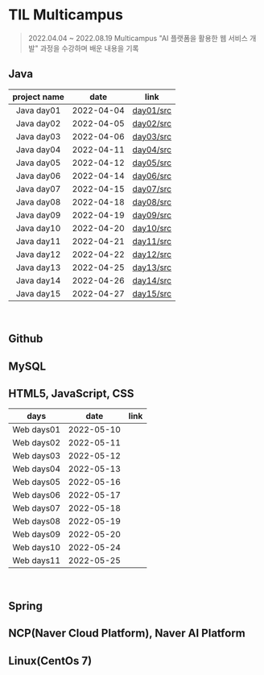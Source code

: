 # TIL Multicampus

> 2022.04.04 ~ 2022.08.19 Multicampus "AI 플랫폼을 활용한 웹 서비스 개발" 과정을 수강하며 배운 내용을 기록

## Java

|  project name  |    date    |                             link                             |
| :--------: | :--------: | :----------------------------------------------------------: |
| Java day01 | 2022-04-04 | [day01/src](https://github.com/earlyou/Multicampus-Java/tree/master/day01/src) |
| Java day02 | 2022-04-05 | [day02/src](https://github.com/earlyou/Multicampus-Java/tree/master/day02/src) |
| Java day03 | 2022-04-06 | [day03/src](https://github.com/earlyou/Multicampus-Java/tree/master/day03/src) |
| Java day04 | 2022-04-11 | [day04/src](https://github.com/earlyou/Multicampus-Java/tree/master/day04/src) |
| Java day05 | 2022-04-12 | [day05/src](https://github.com/earlyou/Multicampus-Java/tree/master/day05/src) |
| Java day06 | 2022-04-14 | [day06/src](https://github.com/earlyou/Multicampus-Java/tree/master/day06/src) |
| Java day07 | 2022-04-15 | [day07/src](https://github.com/earlyou/Multicampus-Java/tree/master/day07/src) |
| Java day08 | 2022-04-18 | [day08/src](https://github.com/earlyou/Multicampus-Java/tree/master/day08/src) |
| Java day09 | 2022-04-19 | [day09/src](https://github.com/earlyou/Multicampus-Java/tree/master/day09/src) |
| Java day10 | 2022-04-20 | [day10/src](https://github.com/earlyou/Multicampus-Java/tree/master/day10/src) |
| Java day11 | 2022-04-21 | [day11/src](https://github.com/earlyou/Multicampus-Java/tree/master/day11/src) |
| Java day12 | 2022-04-22 | [day12/src](https://github.com/earlyou/Multicampus-Java/tree/master/day12/src) |
| Java day13 | 2022-04-25 | [day13/src](https://github.com/earlyou/Multicampus-Java/tree/master/day13/src) |
| Java day14 | 2022-04-26 | [day14/src](https://github.com/earlyou/Multicampus-Java/tree/master/day14/src) |
| Java day15 | 2022-04-27 | [day15/src](https://github.com/earlyou/Multicampus-Java/tree/master/day15/src) |

<br>

## Github

## MySQL

## HTML5, JavaScript, CSS

|    days    |    date    | link |
| :--------: | :--------: | :--: |
| Web days01 | 2022-05-10 |      |
| Web days02 | 2022-05-11 |      |
| Web days03 | 2022-05-12 |      |
| Web days04 | 2022-05-13 |      |
| Web days05 | 2022-05-16 |      |
| Web days06 | 2022-05-17 |      |
| Web days07 | 2022-05-18 |      |
| Web days08 | 2022-05-19 |      |
| Web days09 | 2022-05-20 |      |
| Web days10 | 2022-05-24 |      |
| Web days11 | 2022-05-25 |      |

<br>

## Spring

## NCP(Naver Cloud Platform), Naver AI Platform

## Linux(CentOs 7)